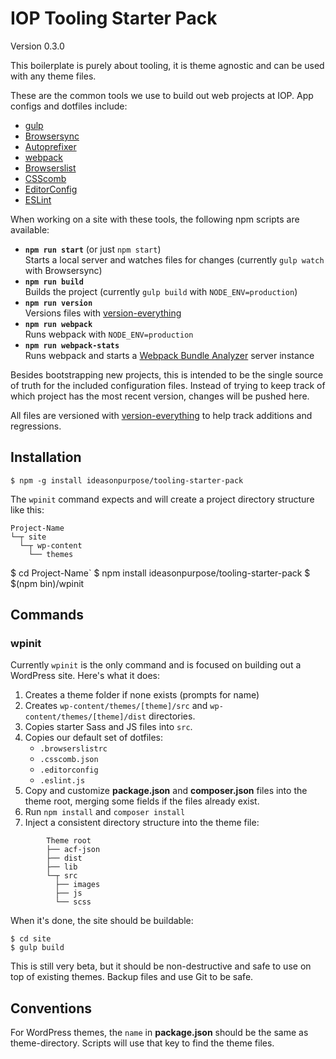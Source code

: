 # IOP Tooling Starter Pack

Version 0.3.0

This boilerplate is purely about tooling, it is theme agnostic and can be used with any theme files.

These are the common tools we use to build out web projects at IOP. App configs and dotfiles include:

* [gulp][]
* [Browsersync][]
* [Autoprefixer][]
* [webpack][]
* [Browserslist][]
* [CSScomb][]
* [EditorConfig][]
* [ESLint][]

When working on a site with these tools, the following npm scripts are available:

* **`npm run start`** (or just `npm start`)  
   Starts a local server and watches files for changes (currently `gulp watch` with Browsersync)
* **`npm run build`**  
   Builds the project (currently `gulp build` with `NODE_ENV=production`)
* **`npm run version`**  
   Versions files with [version-everything]
* **`npm run webpack`**  
   Runs webpack with `NODE_ENV=production`
* **`npm run webpack-stats`**  
  Runs webpack and starts a [Webpack Bundle Analyzer][] server instance

Besides bootstrapping new projects, this is intended to be the single source of truth for the included configuration files. Instead of trying to keep track of which project has the most recent version, changes will be pushed here.

All files are versioned with [version-everything][] to help track additions and regressions.

## Installation

```lang-sh
$ npm -g install ideasonpurpose/tooling-starter-pack
```

The `wpinit` command expects and will create a project directory structure like this:

```lang-text
Project-Name
└─┬ site
  └─┬ wp-content
    └── themes
```

$ cd Project-Name`
$ npm install ideasonpurpose/tooling-starter-pack
$ $(npm bin)/wpinit

## Commands

### wpinit

Currently `wpinit` is the only command and is focused on building out a WordPress site. Here's what it does:

1. Creates a theme folder if none exists (prompts for name)
2. Creates `wp-content/themes/[theme]/src` and `wp-content/themes/[theme]/dist` directories.
3. Copies starter Sass and JS files into `src`.
4. Copies our default set of dotfiles:
   * `.browserslistrc`
   * `.csscomb.json`
   * `.editorconfig`
   * `.eslint.js`
5. Copy and customize **package.json** and **composer.json** files into the theme root, merging some fields if the files already exist.
6. Run `npm install` and `composer install`
7. Inject a consistent directory structure into the theme file:

```lang-text
        Theme root
        ├── acf-json
        ├── dist
        ├── lib
        └─┬ src
          ├── images
          ├── js
          └── scss
```

When it's done, the site should be buildable:

```lang-sh
$ cd site
$ gulp build
```

This is still very beta, but it should be non-destructive and safe to use on top of existing themes. Backup files and use Git to be safe.

## Conventions

For WordPress themes, the `name` in **package.json** should be the same as theme-directory. Scripts will use that key to find the theme files.

<!-- 
## Leftovers

Alternate naming ideas:

* Tooling Kickstart
* web-toolchain
* web toolbox
* IOP Web Toolbox
* IOP bag-o-tricks
* Tooling Starter Pack
* tool baseline
* foundation tools
* build chain starter pack
--> 

[version-everything]: https://www.npmjs.com/package/version-everything
[gulp]: https://gulpjs.com
[browsersync]: https://www.browsersync.io
[autoprefixer]: https://github.com/postcss/autoprefixer
[webpack]: https://webpack.js.org
[browserslist]: https://browserl.ist
[csscomb]: http://csscomb.com
[editorconfig]: http://editorconfig.org
[eslint]: https://eslint.org
[webpack bundle analyzer]: https://github.com/webpack-contrib/webpack-bundle-analyzer
